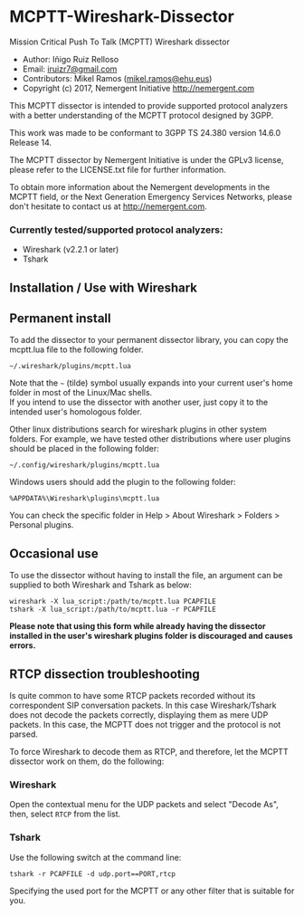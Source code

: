 # MCPTT-Wireshark-Dissector
Mission Critical Push To Talk (MCPTT) Wireshark dissector

* Author: Iñigo Ruiz Relloso
* Email:  iruizr7@gmail.com
* Contributors: Mikel Ramos (mikel.ramos@ehu.eus)
* Copyright (c) 2017, Nemergent Initiative http://nemergent.com

This MCPTT dissector is intended to provide supported protocol analyzers with a
better understanding of the MCPTT protocol designed by 3GPP.

This work was made to be conformant to 3GPP TS 24.380 version 14.6.0 Release 14.

The MCPTT dissector by Nemergent Initiative is under the GPLv3 license, please
refer to the LICENSE.txt file for further information.

To obtain more information about the Nemergent developments in the MCPTT field,
or the Next Generation Emergency Services Networks, please don't hesitate to
contact us at http://nemergent.com.

### Currently tested/supported protocol analyzers:

* Wireshark (v2.2.1 or later)
* Tshark

Installation / Use with Wireshark
---------------------------------

## Permanent install

To add the dissector to your permanent dissector library, you can copy the
mcptt.lua file to the following folder.  

    ~/.wireshark/plugins/mcptt.lua	
	
Note that the `~` (tilde) symbol usually expands into your current user's home
folder in most of the Linux/Mac shells.  
If you intend to use the dissector with another user, just copy it to the
intended user's homologous folder.

Other linux distributions search for wireshark plugins in other system folders.
For example, we have tested other distributions where user plugins should be
placed in the following folder:

    ~/.config/wireshark/plugins/mcptt.lua 
	
Windows users should add the plugin to the following folder:

	%APPDATA%\Wireshark\plugins\mcptt.lua

You can check the specific folder in Help > About Wireshark > Folders > Personal
plugins.

## Occasional use

To use the dissector without having to install the file, an argument can be
supplied to both Wireshark and Tshark as below:

    wireshark -X lua_script:/path/to/mcptt.lua PCAPFILE
    tshark -X lua_script:/path/to/mcptt.lua -r PCAPFILE

**Please note that using this form while already having the dissector installed
in the user's wireshark plugins folder is discouraged and causes errors.**

## RTCP dissection troubleshooting

Is quite common to have some RTCP packets recorded without its correspondent
SIP conversation packets. In this case Wireshark/Tshark does not decode the
packets correctly, displaying them as mere UDP packets.
In this case, the MCPTT does not trigger and the protocol is not parsed.

To force Wireshark to decode them as RTCP, and therefore, let the MCPTT dissector
work on them, do the following:

### Wireshark

Open the contextual menu for the UDP packets and select "Decode As", then, select
`RTCP` from the list.

### Tshark

Use the following switch at the command line:

    tshark -r PCAPFILE -d udp.port==PORT,rtcp

Specifying the used port for the MCPTT or any other filter that is suitable
for you.
